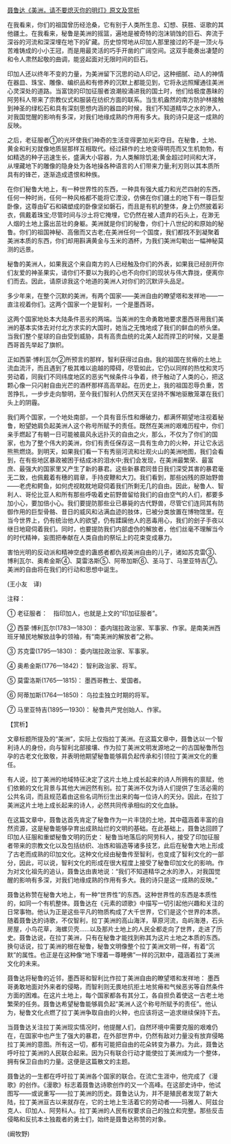 [聂鲁达《美洲，请不要熄灭你的明灯》原文及赏析](https://www.vrrw.net/wx/12534.html)

在我看来，你们的祖国曾历经沧桑，它有别于人类所生息、幻想、获胜、讴歌的其他疆土。在我看来，秘鲁是美洲的摇篮，遍地是被奇特的泡沫销蚀的巨石、奔流于深谷的河流和深深埋在地下的矿藏。历史惊愕地从印加人那里接过的不是一顶火与苦难铸成的小小王冠，而是用最灵活的巧手开凿的广阔空间。这双手能奏出凄楚的和令人肃然起敬的曲调，能竖起面对无限时间的巨石。

印加人还以终年不变的力量，为美洲留下沉思的动人印记，这种细腻、动人的神情在器皿、珠宝、雕像、编织品和有修养的沉默上都能见到，它将永远照耀通往美洲心灵深处的道路。当富饶的印加征服者浪潮般涌进我的国土时，他们给极度愚昧的阿劳科人带来了宗教仪式和服装在纺织方面的联系。当生机盎然的南方防护林接触到神圣的绿松石和具有深刻思想内涵的器皿的时候，我们不知道精华之水的渗入，对我国觉醒的影响有多深，对我们地缘成熟的作用有多大。我的诗只是这一成熟的反映。

之后，老征服者①的光环使我们神奇的生活变得更加光彩夺目。在秘鲁，土地、黄金和利刃就像地质层那样互相取代。经过耕作的土地变得明亮而又生机勃勃，有如精选的种子迅速生长，盛满大小容器，为人类解除饥渴;黄金超过时间和大洋，从埋藏地下的雕像的隐身处为各地操各种语言的人们带来力量;利刃则以其本质所具有的锋芒，逐渐造成遗恨和种族。

在你们秘鲁大地上，有一种世界性的东西，一种具有强大威力和光芒四射的东西，任何一种时尚，任何一种风格都不能将它湮没，仿佛在你们疆土的地下有一尊巨型卧像，这尊由矿石和磷塑成的卧像坚如磐石，而且是有机的整体，身上仍然披着彩衣，佩戴着珠宝;尽管时间与沙土将它掩埋，它仍然在被人遗弃的石头上，在渺无人烟的土地上露出茁壮的身躯。美洲就是你们的秘鲁，你们十八世纪的和原始的秘鲁。你们的祖国神秘、高傲而又古老;在美洲任何一个国度，我们都找不到凝聚着美洲本质的东西，你们却用斟满黄金与玉米的酒杯，为我们美洲勾勒出一幅神秘莫测的远景。



秘鲁的美洲人，如果我这个来自南方的人已经触及你们的外表，如果我已经剖开你们友爱的神圣果实，请你们不要以为我的心也不向你们的现状与伟大靠拢，便离你们而去。因此，请原谅我这个地道的美洲人对你们的沉默评头品足。

多少年来，在整个沉默的美洲，有两个国家——美洲自由的瞭望塔和发祥地——一直注视着你们。这两个国家一个是智利，一个是墨西哥。

这两个国家地处本大陆条件恶劣的两端。当美洲的生命勇敢地要求墨西哥用我们美洲的基本实体去对付北方求实的大国时，她当之无愧地成了我们的鲜血的桥头堡。当我们整个星球的自由受到威胁，具有高贵血统的北美人起而捍卫的时候，又是墨西哥首先举起了旗帜。

正如西蒙·博利瓦尔②所预言的那样，智利获得过自由。我的祖国在贫瘠的土地上流血流汗，而且遇到了极其难以逾越的障碍，尽管如此，它仍以同样的热忱和灵巧劳动着，同我们不同纬度地区的恶劣气候条件斗争着，终于触动了人类的心，把这颗心像一只闪射自由光芒的酒杯那样高高举起。在历史上，我的祖国忍辱负重，苦苦挣扎，一步步走向黎明，至今我们智利人仍然天天在坚持不懈地驱散笼罩在我们头上的阴霾。

我们两个国家，一个地处南部，一个具有音乐性和爆破力，都满怀期望地注视着秘鲁，盼望她肩负起美洲人这个称号所赋予的责任。既然在美洲的艰难历程中，你们亲手燃起了有朝一日可能被晨风永远扑灭的自由之火，那么，不仅为了你们的国家，也为了整个伟大的美洲，你们有责任保存这一具有生命力的火种，并让它永远熊熊燃烧。到明天，如果我们看一下有秀丽河流和壮观火山的美洲地图，我们会看到，在有些地区暴政被困于结成冰的泪水中;我们会发现，在美洲最繁荣、最富庶、最强大的国家里又产生了新的暴君。这些新暴君同昔日我们深受其害的暴君毫无二致，也佩戴着有穗的肩章，手持皮鞭和大刀。我们看到，那些凶残的原始野兽——老虎和鳄鱼，如何虎视眈眈地窥伺着我们所剩无几的自由。因此，秘鲁人、智利人、哥伦比亚人和所有那些呼吸着史前野兽留给我们的自由空气的人们，都要多加小心，要加倍小心。我们要提防那些业已暴毙的古代野兽，尽管它们连同其有防御作用的巨型骨骼、昔日的威风和沾满血迹的肢体，已被分类放置在博物馆里。在当今世界上，仍有统治他人的欲望，仍有蹂躏他人的恶毒用心，我们的刽子手夜以继日地窥伺着我们。同时，也要提防我们内部虚伪的解放者，他们丝毫不理解当今的时代精神，妄图把奉献在人类自由的祭坛上的花束变成暴力。

害怕光明的反动派和精神空虚的蛊惑者都仇视美洲自由的儿子，诸如苏克雷③、博利瓦尔、奥希金斯④、莫雷洛斯⑤、阿蒂加斯⑥、圣马丁、马里亚特吉⑦。美洲的自由将在我们的行动和思想中诞生。

(王小友　译)

注释：

① 老征服者：　指印加人，也就是上文的“印加征服者”。

② 西蒙·博利瓦尔(1783—1830)： 委内瑞拉政治家、军事家、作家。是南美洲西班牙殖民地解放战争的领袖，有“南美洲的解放者”之称。

③ 苏克雷(1795—1830)： 委内瑞拉政治家、军事家。

④ 奥希金斯(1776—1842)： 智利政治家、将军。

⑤ 莫雷洛斯(1765—1815)： 墨西哥教士、爱国者。

⑥ 阿蒂加斯(1764—1850)： 乌拉圭独立时期的将军。

⑦ 马里亚特吉(1895—1930)： 秘鲁共产党创始人、作家。

【赏析】

文章标题所提及的“美洲”，实际上仅指拉丁美洲。在这篇文章中，聂鲁达以一个智利诗人的身份，向与智利北部接壤、作为拉丁美洲文明发源地之一的古国秘鲁所包孕的古老文化致敬，并表明他期望秘鲁能够肩负起传承和引领拉丁美洲文化的重任。

有人说，拉丁美洲的地域特征决定了这片土地上成长起来的诗人所拥有的禀赋，他们依赖的文化背景与其他大洲迥然有别。拉丁美洲不仅为诗人们提供了生活必需的公共名词，而且规范着由这些名词所衍生出来的每一位诗人的天分。因此，在拉丁美洲这片土地上成长起来的诗人，必然共同传承相似的文化血脉。

在这篇文章中，聂鲁达首先肯定了秘鲁作为一片丰饶的土地，其中蕴涵着丰富的自然资源，这是秘鲁能够孕育出成熟灿烂的文明的基础。在此基础上，聂鲁达回顾了印加人征服和重塑秘鲁文明的历史： 秘鲁当地落后的阿劳科人，接受了印加征服者带来的宗教文化以及包括纺织、冶炼和锻造等诸多技艺，此后在秘鲁大地上形成了古老而成熟的印加文化。这种文化经由秘鲁传至智利，也变成了智利文化的一部分，因此，可以说，智利文化的形成在很大程度上接受了秘鲁印加文化的影响。作为对文化祖先的追认，聂鲁达由衷地说：“我们不知道精华之水的渗入，对我国觉醒的影响有多深，对我们地缘成熟的作用有多大。我的诗只是这一成熟的反映。”

聂鲁达称赞在秘鲁大地上，有一种“世界性”的东西。这种世界性的东西是本质性的，如同一个有机整体。聂鲁达在《元素的颂歌》中描写一切引起他兴趣和关注的日常事物。他认为正是这些平凡的物质构成了大千世界，它们是这个世界的本质。随着聂鲁达的诗歌，不仅智利，拉丁美洲的高山海洋，草原河流，岛屿海港，石头房屋，小鸟花草，海螺贝壳……以及那片土地上的人民全都走向了世界，走进了历史。聂鲁达说，在拉丁美洲，只有在秘鲁才能找到称其为这片土地之本质的东西。换句话说，拉丁美洲的根在秘鲁，秘鲁文明像整个拉丁美洲文明一样，有着“沉默”的属性。也正是在这种像“地下埋着一尊睡佛”一样的沉默中，蕴涵着拉丁美洲文化的未来。

聂鲁达将秘鲁的近邻，墨西哥和智利比作拉丁美洲自由的瞭望塔和发祥地： 墨西哥勇敢地面对外来者的侵略，而智利则无畏地抗拒土地贫瘠和气候恶劣等自然条件方面的困难。在这片土地上，每个国家都各有其分工，各自担负着使这一古老土地繁荣的任务。聂鲁达希望秘鲁能够肩负起“美洲人这个称号所赋予的责任”。他认为，秘鲁文化点燃了拉丁美洲争取自由的火种，也应该将这一追求继续保持下去。

当聂鲁达关注拉丁美洲现实情况时，他提醒人们，自然环境中需要克服的艰难仍在，在国家中也产生了强大的暴君，在外部世界中，仍然有敌对力量没有放弃侵略拉丁美洲的意图。所有这一切，都有可能把自由的花朵转变为暴力。为此，聂鲁达呼吁拉丁美洲的人民联合起来。因为只有联合行动才能使拉丁美洲成为一个整体，拥有保卫自由的力量。这便是这篇散文的主题。

聂鲁达的一生都在呼吁拉丁美洲各个国家的联合。在流亡生涯中，他完成了《漫歌》的创作。《漫歌》标志着聂鲁达诗歌创作的又一个高峰。在这部史诗中，他试图写——或说重写——拉丁美洲的历史。聂鲁达认为，并不是殖民者发现了新大陆，拉丁美洲亘古以来就存在，它的土地上生活着它的劳动者——玛雅人、阿兹台克人、印加人、阿劳科人。拉丁美洲的人民有权要求自己的独立和完整。那些反击侵略和反抗本土独裁者的勇士们，始终是聂鲁达称赞的对象。

(阚牧野)

